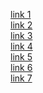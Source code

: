 [link 1](./example.com)\
[link 2](./example.com)\
[link 3](/some/path)\
[link 4](./example.com#readme)\
[link 5](some/path#readme)\
[link 6](./example.com/some/path#readme/)\
[link 7][1]

[1]: ./www.youtube.com/watch?v=dFs4yX4V7NQ/
